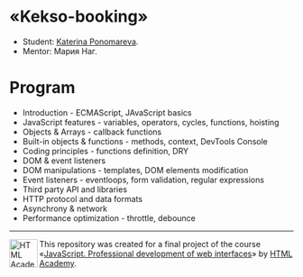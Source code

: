 # «Kekso-booking»

* Student: [Katerina Ponomareva](https://up.htmlacademy.ru/javascript/22/user/929085).
* Mentor: Мария Наг.

# Program

* Introduction - ECMAScript, JAvaScript basics
* JavaScript features - variables, operators, cycles, functions, hoisting
* Objects & Arrays - callback functions
* Built-in objects & functions - methods, context, DevTools Console 
* Coding principles - functions definition, DRY
* DOM & event listeners
* DOM manipulations - templates, DOM elements modification
* Event listeners - eventloops, form validation, regular expressions
* Third party API and libraries
* HTTP protocol and data formats 
* Asynchrony & network
* Performance optimization - throttle, debounce

---

<a href="https://htmlacademy.ru/intensive/javascript"><img align="left" width="50" height="50" alt="HTML Academy" src="https://up.htmlacademy.ru/static/img/intensive/javascript/logo-for-github-2.png"></a>

This repository was created for a final project of the course «[JavaScript. Professional development of web interfaces](https://htmlacademy.ru/intensive/javascript)» by [HTML Academy](https://htmlacademy.ru).

